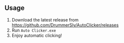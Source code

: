 ## Usage
1. Download the latest release from https://github.com/DrummerSly/AutoClicker/releases
2. Run `Auto Clicker.exe`
3. Enjoy automatic clicking!
